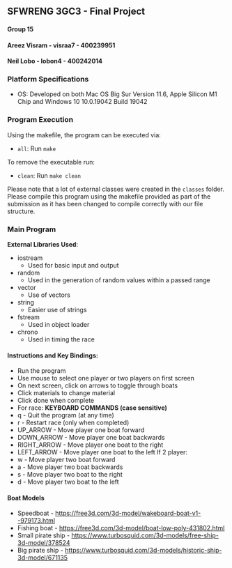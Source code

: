 ## **SFWRENG 3GC3 - Final Project**
#### Group 15
#### Areez Visram - visraa7 - 400239951
#### Neil Lobo - lobon4 - 400242014

### **Platform Specifications**
* OS: Developed on both Mac OS Big Sur Version 11.6, Apple Silicon M1 Chip and Windows 10 10.0.19042 Build 19042

### **Program Execution**
Using the makefile, the program can be executed via:
* `all`: Run `make`

To remove the executable run:
* `clean`: Run `make clean`

Please note that a lot of external classes were created in the `classes` folder. Please compile this program using the
makefile provided as part of the submission as it has been changed to compile correctly with our file structure.

### **Main Program**
**External Libraries Used**:
* iostream
    * Used for basic input and output
* random
    * Used in the generation of random values within a passed range
* vector
    * Use of vectors
* string
    * Easier use of strings
* fstream
    * Used in object loader
* chrono
    * Used in timing the race
#### **Instructions and Key Bindings:**
* Run the program
* Use mouse to select one player or two players on first screen
* On next screen, click on arrows to toggle through boats
* Click materials to change material
* Click done when complete
* For race:
**KEYBOARD COMMANDS (case sensitive)**
* q - Quit the program (at any time)
* r - Restart race (only when completed)
* UP_ARROW - Move player one boat forward
* DOWN_ARROW - Move player one boat backwards
* RIGHT_ARROW - Move player one boat to the right
* LEFT_ARROW - Move player one boat to the left
If 2 player:
* w - Move player two boat forward
* a - Move player two boat backwards
* s - Move player two boat to the right
* d - Move player two boat to the left

#### **Boat Models**
* Speedboat - https://free3d.com/3d-model/wakeboard-boat-v1--979173.html
* Fishing boat - https://free3d.com/3d-model/boat-low-poly-431802.html
* Small pirate ship - https://www.turbosquid.com/3d-models/free-ship-3d-model/378524
* Big pirate ship - https://www.turbosquid.com/3d-models/historic-ship-3d-model/671135
